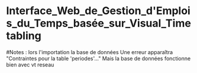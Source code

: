 # Interface_Web_de_Gestion_d'Emplois_du_Temps_basée_sur_Visual_Timetabling

#Notes :
lors l'importation la base de données Une erreur apparaîtra "Contraintes pour la table 'periodes'..."
Mais la base de données fonctionne bien avec vt reseau 
